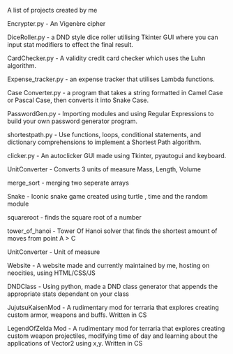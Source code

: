 A list of projects created by me

Encrypter.py - An Vigenère cipher 


DiceRoller.py - a DND style dice roller utilising Tkinter GUI where you can input stat modifiers to effect the final result.


CardChecker.py - A validity credit card checker which uses the Luhn algorithm.


Expense_tracker.py - an expense tracker that utilises Lambda functions.


Case Converter.py -  a program that takes a string formatted in Camel Case or Pascal Case, then converts it into Snake Case.


PasswordGen.py - Importing modules and using Regular Expressions to build your own password generator program.



shortestpath.py -  Use functions, loops, conditional statements, and dictionary comprehensions to implement a Shortest Path algorithm. 



clicker.py -  An autoclicker GUI made using Tkinter, pyautogui and keyboard.



UnitConverter - Converts 3 units of measure Mass, Length, Volume


merge_sort - merging two seperate arrays



Snake - Iconic snake game created using turtle , time and the random module



squareroot - finds the square root of a number 



tower_of_hanoi - Tower Of Hanoi solver that finds the shortest amount of moves from point A > C


UnitConverter - Unit of measure 


Website - A website made and currently maintained by me, hosting on neocities, using HTML/CSS/JS


DNDClass - Using python, made a DND class generator that appends the appropriate stats dependant on your class



JujutsuKaisenMod - A rudimentary mod for terraria that explores creating custom armor, weapons and buffs. Written in CS


LegendOfZelda Mod - A rudimentary mod for terraria that explores creating custom weapon projectiles, modifying time of day and learning about the applications of Vector2 using x,y.  Written in CS



